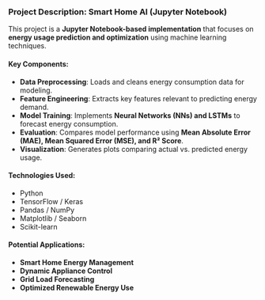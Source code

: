 ### **Project Description: Smart Home AI (Jupyter Notebook)**
This project is a **Jupyter Notebook-based implementation** that focuses on **energy usage prediction and optimization** using machine learning techniques. 

#### **Key Components:**
- **Data Preprocessing**: Loads and cleans energy consumption data for modeling.
- **Feature Engineering**: Extracts key features relevant to predicting energy demand.
- **Model Training**: Implements **Neural Networks (NNs) and LSTMs** to forecast energy consumption.
- **Evaluation**: Compares model performance using **Mean Absolute Error (MAE), Mean Squared Error (MSE), and R² Score**.
- **Visualization**: Generates plots comparing actual vs. predicted energy usage.

#### **Technologies Used:**
- Python
- TensorFlow / Keras
- Pandas / NumPy
- Matplotlib / Seaborn
- Scikit-learn

#### **Potential Applications:**
- **Smart Home Energy Management**
- **Dynamic Appliance Control**
- **Grid Load Forecasting**
- **Optimized Renewable Energy Use**
